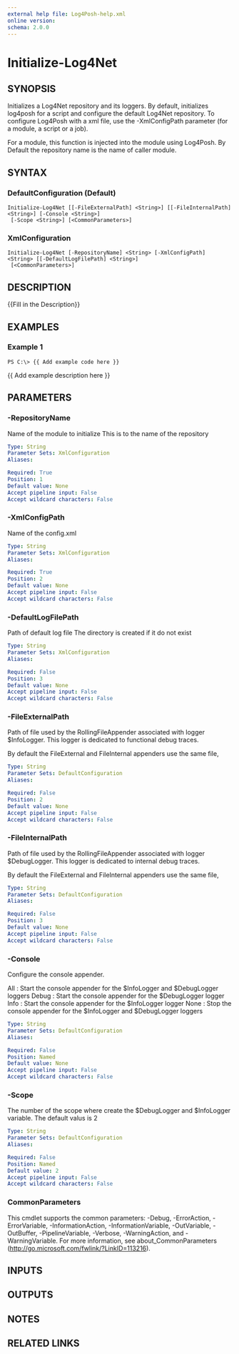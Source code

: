 ```yaml
---
external help file: Log4Posh-help.xml
online version: 
schema: 2.0.0
---
```


# Initialize-Log4Net

## SYNOPSIS
Initializes a Log4Net repository and its loggers.
By default, initializes log4posh for a script and configure the default Log4Net repository.
To configure Log4Posh with a xml file, use the -XmlConfigPath parameter (for a module, a script or a job).

For a module, this function is injected into the module using Log4Posh.
By Default the repository name is the name of caller module.

## SYNTAX

### DefaultConfiguration (Default)
```
Initialize-Log4Net [[-FileExternalPath] <String>] [[-FileInternalPath] <String>] [-Console <String>]
 [-Scope <String>] [<CommonParameters>]
```

### XmlConfiguration
```
Initialize-Log4Net [-RepositoryName] <String> [-XmlConfigPath] <String> [[-DefaultLogFilePath] <String>]
 [<CommonParameters>]
```

## DESCRIPTION
{{Fill in the Description}}

## EXAMPLES

### Example 1
```
PS C:\> {{ Add example code here }}
```

{{ Add example description here }}

## PARAMETERS

### -RepositoryName
Name of the module to initialize
This is to the name of the repository

```yaml
Type: String
Parameter Sets: XmlConfiguration
Aliases: 

Required: True
Position: 1
Default value: None
Accept pipeline input: False
Accept wildcard characters: False
```

### -XmlConfigPath
Name of the config.xml

```yaml
Type: String
Parameter Sets: XmlConfiguration
Aliases: 

Required: True
Position: 2
Default value: None
Accept pipeline input: False
Accept wildcard characters: False
```

### -DefaultLogFilePath
Path of default log file
The directory is created if it do not exist

```yaml
Type: String
Parameter Sets: XmlConfiguration
Aliases: 

Required: False
Position: 3
Default value: None
Accept pipeline input: False
Accept wildcard characters: False
```

### -FileExternalPath
Path of file used by the RollingFileAppender associated with logger $InfoLogger.
This logger is dedicated to functional debug traces.

By default the FileExternal and FileInternal appenders use the same file,

```yaml
Type: String
Parameter Sets: DefaultConfiguration
Aliases: 

Required: False
Position: 2
Default value: None
Accept pipeline input: False
Accept wildcard characters: False
```

### -FileInternalPath
Path of file used by the RollingFileAppender associated with logger $DebugLogger.
This logger is dedicated to internal debug traces.

By default the FileExternal and FileInternal appenders use the same file,

```yaml
Type: String
Parameter Sets: DefaultConfiguration
Aliases: 

Required: False
Position: 3
Default value: None
Accept pipeline input: False
Accept wildcard characters: False
```

### -Console
Configure the console appender.

 All   : Start the console appender for the $InfoLogger and $DebugLogger loggers
 Debug : Start the console appender for the $DebugLogger logger
 Info  : Start the console appender for the $InfoLogger  logger
 None  : Stop the console appender for the  $InfoLogger and $DebugLogger loggers

```yaml
Type: String
Parameter Sets: DefaultConfiguration
Aliases: 

Required: False
Position: Named
Default value: None
Accept pipeline input: False
Accept wildcard characters: False
```

### -Scope
The number of the scope where create the $DebugLogger and $InfoLogger variable.
The default valus is 2

```yaml
Type: String
Parameter Sets: DefaultConfiguration
Aliases: 

Required: False
Position: Named
Default value: 2
Accept pipeline input: False
Accept wildcard characters: False
```

### CommonParameters
This cmdlet supports the common parameters: -Debug, -ErrorAction, -ErrorVariable, -InformationAction, -InformationVariable, -OutVariable, -OutBuffer, -PipelineVariable, -Verbose, -WarningAction, and -WarningVariable. For more information, see about_CommonParameters (http://go.microsoft.com/fwlink/?LinkID=113216).

## INPUTS

## OUTPUTS

## NOTES

## RELATED LINKS

